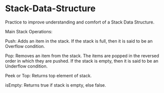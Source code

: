 # Stack-Data-Structure
Practice to improve understanding and comfort of a Stack Data Structure.

Main Stack Operations:

Push: Adds an item in the stack. If the stack is full, then it is said to be an Overflow condition.

Pop: Removes an item from the stack. The items are popped in the reversed order in which they are pushed. If the stack is empty, then it is said to be an Underflow condition.

Peek or Top: Returns top element of stack.

isEmpty: Returns true if stack is empty, else false.
